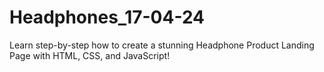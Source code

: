 # Headphones_17-04-24
Learn step-by-step how to create a stunning Headphone Product Landing Page with HTML, CSS, and JavaScript!
